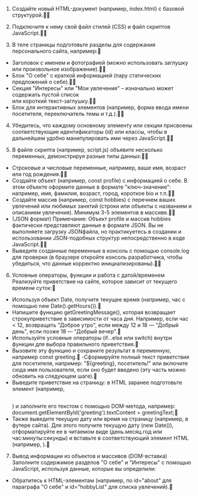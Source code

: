 1. Создайте новый HTML-документ (например, index.html) с базовой структурой.💖💖

2. Подключите к нему свой файл стилей (CSS) и файл скриптов JavaScript.💖💖

3. В теле страницы подготовьте разделы для содержания персонального сайта,
   например:💖

- Заголовок с именем и фотографией (можно использовать заглушку или
  произвольное изображение).💖💖
- Блок "О себе" с краткой информацией (пару статических предложений о
  себе).💖💖
- Секция "Интересы" или "Мои увлечения" – изначально может содержать
  пустой список <ul id="hobbyList"></ul> или короткий текст-заглушку.💖💖
- Блок для интерактивных элементов (например, форма ввода имени
  посетителя, переключатель темы и т.д.).💖💖

4. Убедитесь, что каждому основному элементу или секции присвоены
   соответствующие идентификаторы (id) или классы, чтобы в дальнейшем удобно
   манипулировать ими через JavaScript.💖💖

5. В файле скрипта (например, script.js) объявите несколько переменных,
   демонстрируя разные типы данных:💖💖

- Строковые и числовые переменные, например, ваше имя, возраст или год
  рождения.💖💖
- Создайте объект (например, const profile) с информацией о себе. В этом объекте оформите данные в формате "ключ-значение": например, имя,
  фамилия, возраст, город, короткое bio и т.п.💖💖
- Создайте массив (например, const hobbies) с перечнем ваших увлечений
  или любимых занятий (строки или объекты с названием и описанием
  увлечения). Минимум 3-5 элементов в массиве.💖💖
- (JSON формат) Примечание: Объект profile и массив hobbies фактически
  представляют данные в формате JSON. Вы не выполняете загрузку JSONфайла, но практикуетесь в создании и использовании JSON-подобных
  структур непосредственно в коде JavaScript.💖💖
- Выведите созданные переменные в консоль с помощью console.log для
  проверки (в браузере откройте консоль разработчика, чтобы убедиться,
  что данные корректно инициализированы).💖💖

6. Условные операторы, функции и работа с датой/временем
   Реализуйте приветствие на сайте, которое зависит от текущего времени суток:💖

- Используя объект Date, получите текущее время (например, час с
  помощью new Date().getHours()).💖
- Напишите функцию getGreetingMessage(), которая возвращает строкуприветствие в зависимости от часа дня. Например, если час < 12,
  возвращать "Доброе утро", если между 12 и 18 — "Добрый день", если
  позже 18 — "Добрый вечер".💖
- Используйте условные операторы (if...else или switch) внутри функции для
  выбора правильного приветствия.💖
- Вызовите эту функцию и сохраните результат в переменную, например
  const greeting.💖
  -Сформируйте полный текст приветствия для посетителя, например:
  "${greeting}, посетитель!" или включите сюда имя пользователя, если оно
  будет введено (эту часть можно обновить на следующем шаге).💖
- Выведите приветствие на страницу: в HTML заранее подготовьте элемент
  (например, <h2 id="greeting"></h2>) и заполните его текстом с помощью
  DOM-метода, например:
  document.getElementById('greeting').textContent = greetingText;💖
- Также выведите текущую дату или время на страницу (например, в
  футере сайта). Для этого получите текущую дату (new Date()),
  отформатируйте ее в читаемом виде (день.месяц.год или
  час:минуты:секунды) и вставьте в соответствующий элемент HTML
  (например, <span id="currentDate"></span>).💖

7. Вывод информации из объектов и массивов (DOM-вставка)
   Заполните содержимое разделов "О себе" и "Интересы" с помощью JavaScript,
   используя данные, которые вы определили:

- Обратитесь к HTML-элементам (например, по id="about" для параграфа
  "О себе" и id="hobbyList" для списка увлечений).💖
